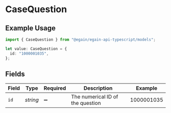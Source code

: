 # CaseQuestion

## Example Usage

```typescript
import { CaseQuestion } from "@egain/egain-api-typescript/models";

let value: CaseQuestion = {
  id: "1000001035",
};
```

## Fields

| Field                            | Type                             | Required                         | Description                      | Example                          |
| -------------------------------- | -------------------------------- | -------------------------------- | -------------------------------- | -------------------------------- |
| `id`                             | *string*                         | :heavy_minus_sign:               | The numerical ID of the question | 1000001035                       |